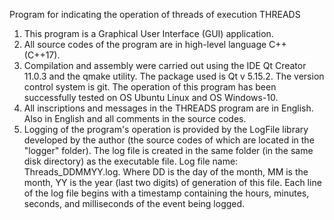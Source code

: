 Program for indicating the operation of threads of execution THREADS
1. This program is a Graphical User Interface (GUI) application.
2. All source codes of the program are in high-level language C++ (C++17).
3. Compilation and assembly were carried out using the IDE Qt Creator 11.0.3 and the qmake utility. The package used is Qt v 5.15.2. The version control system is git. The operation of this program has been successfully tested on OS Ubuntu Linux and OS Windows-10.
4. All inscriptions and messages in the THREADS program are in English. Also in English and all comments in the source codes.
5. Logging of the program's operation is provided by the LogFile library developed by the author (the source codes of which are located in the "logger" folder). The log file is created in the same folder (in the same disk directory) as the executable file. Log file name: Threads_DDMMYY.log. Where DD is the day of the month, MM is the month, YY is the year (last two digits) of generation of this file. Each line of the log file begins with a timestamp containing the hours, minutes, seconds, and milliseconds of the event being logged.

